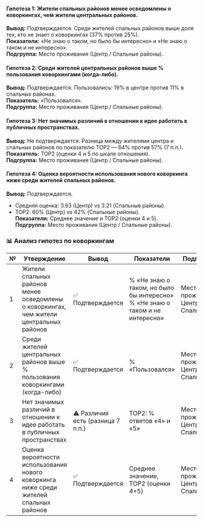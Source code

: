 #### Гипотеза 1: Жители спальных районов менее осведомлены о коворкингах, чем жители центральных районов.
**Вывод:** Подтверждается. Среди жителей спальных районов выше доля тех, кто не знает о коворкингах (37% против 25%).  
**Показатели:** «Не знаю о таком, но было бы интересно» и «Не знаю о таком и не интересно».  
**Подгруппа:** Место проживания (Центр / Спальные районы).

#### Гипотеза 2: Среди жителей центральных районов выше % пользования коворкингами (когда-либо).
**Вывод:** Подтверждается. Пользовались: 19% в центре против 11% в спальных районах.  
**Показатель:** «Пользовался».  
**Подгруппа:** Место проживания (Центр / Спальные районы).

#### Гипотеза 3: Нет значимых различий в отношении к идее работать в публичных пространствах.
**Вывод:** Не подтверждается. Разница между жителями центра и спальных районов по показателю TOP2 — 64% против 57% (7 п.п.).  
**Показатель:** TOP2 (оценки 4 и 5 по шкале отношения).  
**Подгруппа:** Место проживания (Центр / Спальные районы).

#### Гипотеза 4: Оценка вероятности использования нового коворкинга ниже среди жителей спальных районов.
**Вывод:** Подтверждается.  
- Средняя оценка: 3.63 (Центр) vs 3.21 (Спальные районы).  
- TOP2: 60% (Центр) vs 42% (Спальные районы).  
**Показатели:** Среднее значение и TOP2 (оценки 4 и 5).  
**Подгруппа:** Место проживания (Центр / Спальные районы).


### 📊 Анализ гипотез по коворкингам

| № | Утверждение                                                                                      | Вывод                             | Показатели                                                                 | Подгруппы                            |
|---|---------------------------------------------------------------------------------------------------|-----------------------------------|------------------------------------------------------------------------------|---------------------------------------|
| 1 | Жители спальных районов менее осведомлены о коворкингах, чем жители центральных районов         | ✅ Подтверждается                 | % «Не знаю о таком, но было бы интересно»<br>% «Не знаю о таком и не интересно» | Место проживания: Центр / Спальные   |
| 2 | Среди жителей центральных районов выше % пользования коворкингами (когда-либо)                   | ✅ Подтверждается                 | % «Пользовался»                                                            | Место проживания: Центр / Спальные   |
| 3 | Нет значимых различий в отношении к идее работать в публичных пространствах                      | ⚠️ Различия есть (разница 7 п.п.)| TOP2: % ответов «4» и «5»                                                  | Место проживания: Центр / Спальные   |
| 4 | Оценка вероятности использования нового коворкинга ниже среди жителей спальных районов          | ✅ Подтверждается                 | Среднее значение, TOP2 (оценки 4+5)                                        | Место проживания: Центр / Спальные   |

